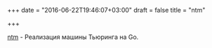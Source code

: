 +++
date = "2016-06-22T19:46:07+03:00"
draft = false
title = "ntm"

+++

<p><a href="https://github.com/fumin/ntm">ntm</a>&nbsp;- Реализация&nbsp;машины Тьюринга на Go.</p>

